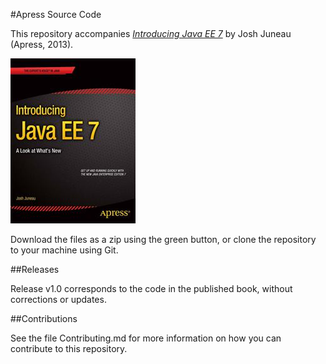 #Apress Source Code

This repository accompanies [*Introducing Java EE 7*](http://www.apress.com/9781430258483) by Josh Juneau (Apress, 2013).

![Cover image](9781430258483.jpg)

Download the files as a zip using the green button, or clone the repository to your machine using Git.

##Releases

Release v1.0 corresponds to the code in the published book, without corrections or updates.

##Contributions

See the file Contributing.md for more information on how you can contribute to this repository.
